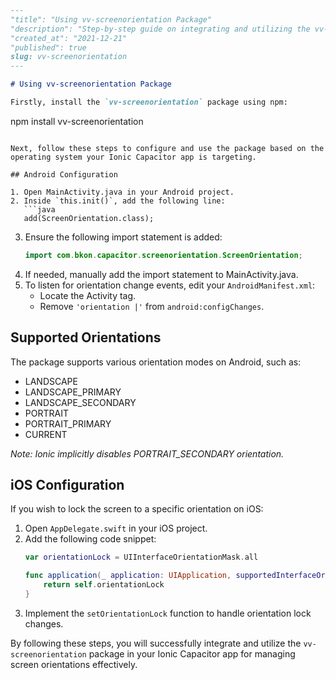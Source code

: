 ```markdown
---
"title": "Using vv-screenorientation Package"
"description": "Step-by-step guide on integrating and utilizing the vv-screenorientation package in your Ionic Capacitor app for controlling screen orientations."
"created_at": "2021-12-21"
"published": true
slug: vv-screenorientation
---

# Using vv-screenorientation Package

Firstly, install the `vv-screenorientation` package using npm:

```
npm install vv-screenorientation
```

Next, follow these steps to configure and use the package based on the operating system your Ionic Capacitor app is targeting.

## Android Configuration

1. Open MainActivity.java in your Android project.
2. Inside `this.init()`, add the following line:
   ```java
   add(ScreenOrientation.class);
   ```
3. Ensure the following import statement is added:
   ```java
   import com.bkon.capacitor.screenorientation.ScreenOrientation;
   ```
4. If needed, manually add the import statement to MainActivity.java.
5. To listen for orientation change events, edit your `AndroidManifest.xml`:
   - Locate the Activity tag.
   - Remove `'orientation |'` from `android:configChanges`.

## Supported Orientations

The package supports various orientation modes on Android, such as:
- LANDSCAPE
- LANDSCAPE_PRIMARY
- LANDSCAPE_SECONDARY
- PORTRAIT
- PORTRAIT_PRIMARY
- CURRENT

<i>Note: Ionic implicitly disables PORTRAIT_SECONDARY orientation.</i>

## iOS Configuration

If you wish to lock the screen to a specific orientation on iOS:

1. Open `AppDelegate.swift` in your iOS project.
2. Add the following code snippet:
   ```swift
   var orientationLock = UIInterfaceOrientationMask.all

   func application(_ application: UIApplication, supportedInterfaceOrientationsFor window: UIWindow?) -> UIInterfaceOrientationMask {
       return self.orientationLock
   }
   ```
3. Implement the `setOrientationLock` function to handle orientation lock changes.

By following these steps, you will successfully integrate and utilize the `vv-screenorientation` package in your Ionic Capacitor app for managing screen orientations effectively.
``` 
```
